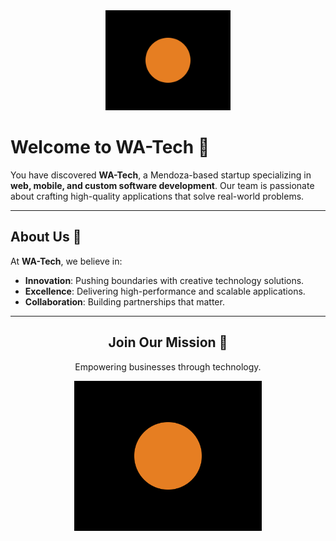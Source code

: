 <div align="center" width="50">

  <img src="./logo.svg" alt="WA-Tech Logo" width="200">

</div>

# Welcome to WA-Tech 🚀

You have discovered **WA-Tech**, a Mendoza-based startup specializing in **web, mobile, and custom software development**. Our team is passionate about crafting high-quality applications that solve real-world problems.

---

## About Us 🌟

At **WA-Tech**, we believe in:
- **Innovation**: Pushing boundaries with creative technology solutions.
- **Excellence**: Delivering high-performance and scalable applications.
- **Collaboration**: Building partnerships that matter.

<!-- 
## How to Reach Us 📫

Let's build something amazing together!  
Feel free to reach out or check out our work:

<p align="center">
  <a href="https://wa-tech.com/"><img src="https://img.shields.io/badge/Website-%23FF5722?style=flat&logo=google-chrome&logoColor=white" alt="Website"></a>
  <a href="https://www.linkedin.com/company/wa-tech/"><img src="https://img.shields.io/badge/LinkedIn-%230077B5?style=flat&logo=linkedin&logoColor=white" alt="LinkedIn"></a>
  <a href="mailto:contact@wa-tech.com"><img src="https://img.shields.io/badge/Email-%23D14836?style=flat&logo=gmail&logoColor=white" alt="Email"></a>
</p> -->

---

<div align="center">

  <h2>Join Our Mission 🚀</h2>
  <p>Empowering businesses through technology.</p>

  <img src="./logo.svg" alt="WA-Tech Logo Animated" width="300">

</div>

